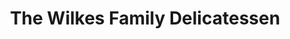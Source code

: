 ---
title: "The Wilkes Family Delicatessen"
url: /glen-rock/the-wilkes-family-delicatessen/
shop: Feinkost
---
